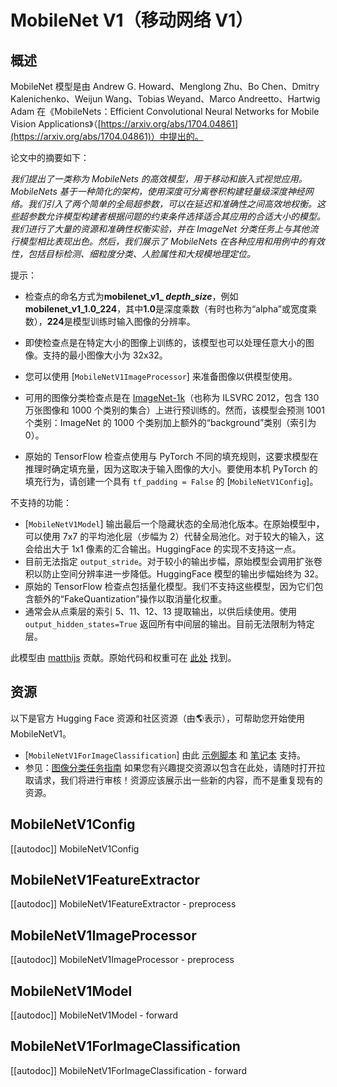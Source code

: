<!--版权所有 2022 年 HuggingFace 团队保留所有权利。
根据 Apache 许可证第 2.0 版（“许可证”）获得许可；除非符合许可证的规定，否则您不能使用此文件。您可以在 http://www.apache.org/licenses/LICENSE-2.0 获取许可证的副本。
除非适用法律要求或书面同意，根据许可证分发的软件是基于“按原样”分发的，不附带任何明示或暗示的担保或条件。请参阅许可证的具体语言以了解权限和限制。
特别注意：此文件是 Markdown 格式，但包含特定于我们的文档构建器（类似于 MDX）的语法，可能在您的 Markdown 查看器中无法正确渲染。
⚠️ 请注意，此文件是 Markdown 格式，但包含特定于我们的文档构建器（类似于 MDX）的语法，可能在您的 Markdown 查看器中无法正确渲染。渲染示例：
-->

# MobileNet V1（移动网络 V1）

## 概述

MobileNet 模型是由 Andrew G. Howard、Menglong Zhu、Bo Chen、Dmitry Kalenichenko、Weijun Wang、Tobias Weyand、Marco Andreetto、Hartwig Adam 在《MobileNets：Efficient Convolutional Neural Networks for Mobile Vision Applications》（[https://arxiv.org/abs/1704.04861](https://arxiv.org/abs/1704.04861)）中提出的。

论文中的摘要如下：

*我们提出了一类称为 MobileNets 的高效模型，用于移动和嵌入式视觉应用。MobileNets 基于一种简化的架构，使用深度可分离卷积构建轻量级深度神经网络。我们引入了两个简单的全局超参数，可以在延迟和准确性之间高效地权衡。这些超参数允许模型构建者根据问题的约束条件选择适合其应用的合适大小的模型。我们进行了大量的资源和准确性权衡实验，并在 ImageNet 分类任务上与其他流行模型相比表现出色。然后，我们展示了 MobileNets 在各种应用和用例中的有效性，包括目标检测、细粒度分类、人脸属性和大规模地理定位。*

提示：

- 检查点的命名方式为**mobilenet\_v1\_ *depth*\_*size***，例如**mobilenet\_v1\_1.0\_224**，其中**1.0**是深度乘数（有时也称为“alpha”或宽度乘数），**224**是模型训练时输入图像的分辨率。

- 即使检查点是在特定大小的图像上训练的，该模型也可以处理任意大小的图像。支持的最小图像大小为 32x32。
- 您可以使用 [`MobileNetV1ImageProcessor`] 来准备图像以供模型使用。
- 可用的图像分类检查点是在 [ImageNet-1k](https://huggingface.co/datasets/imagenet-1k)（也称为 ILSVRC 2012，包含 130 万张图像和 1000 个类别的集合）上进行预训练的。然而，该模型会预测 1001 个类别：ImageNet 的 1000 个类别加上额外的“background”类别（索引为 0）。
- 原始的 TensorFlow 检查点使用与 PyTorch 不同的填充规则，这要求模型在推理时确定填充量，因为这取决于输入图像的大小。要使用本机 PyTorch 的填充行为，请创建一个具有 `tf_padding = False` 的 [`MobileNetV1Config`]。

不支持的功能：

- [`MobileNetV1Model`] 输出最后一个隐藏状态的全局池化版本。在原始模型中，可以使用 7x7 的平均池化层（步幅为 2）代替全局池化。对于较大的输入，这会给出大于 1x1 像素的汇合输出。HuggingFace 的实现不支持这一点。
- 目前无法指定 `output_stride`。对于较小的输出步幅，原始模型会调用扩张卷积以防止空间分辨率进一步降低。HuggingFace 模型的输出步幅始终为 32。
- 原始的 TensorFlow 检查点包括量化模型。我们不支持这些模型，因为它们包含额外的“FakeQuantization”操作以取消量化权重。
- 通常会从点乘层的索引 5、11、12、13 提取输出，以供后续使用。使用 `output_hidden_states=True` 返回所有中间层的输出。目前无法限制为特定层。

此模型由 [matthijs](https://huggingface.co/Matthijs) 贡献。原始代码和权重可在 [此处](https://github.com/tensorflow/models/blob/master/research/slim/nets/mobilenet_v1.md) 找到。

## 资源

以下是官方 Hugging Face 资源和社区资源（由🌎表示），可帮助您开始使用 MobileNetV1。
<PipelineTag pipeline="image-classification"/>
- [`MobileNetV1ForImageClassification`] 由此 [示例脚本](https://github.com/huggingface/transformers/tree/main/examples/pytorch/image-classification) 和 [笔记本](https://colab.research.google.com/github/huggingface/notebooks/blob/main/examples/image_classification.ipynb) 支持。
- 参见：[图像分类任务指南](../tasks/image_classification)
如果您有兴趣提交资源以包含在此处，请随时打开拉取请求，我们将进行审核！资源应该展示出一些新的内容，而不是重复现有的资源。
## MobileNetV1Config

[[autodoc]] MobileNetV1Config

## MobileNetV1FeatureExtractor

[[autodoc]] MobileNetV1FeatureExtractor
    - preprocess

## MobileNetV1ImageProcessor

[[autodoc]] MobileNetV1ImageProcessor
    - preprocess

## MobileNetV1Model

[[autodoc]] MobileNetV1Model
    - forward

## MobileNetV1ForImageClassification

[[autodoc]] MobileNetV1ForImageClassification
    - forward
